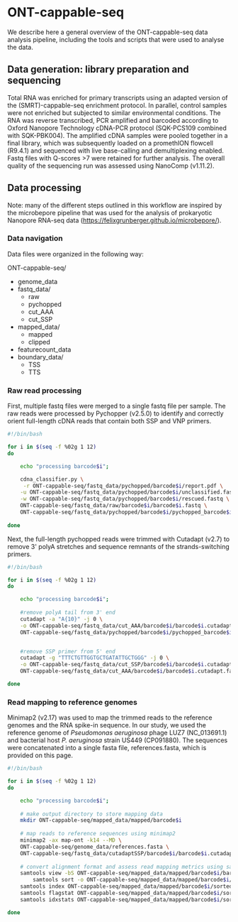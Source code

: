 # ONT-cappable-seq

We describe here a general overview of the ONT-cappable-seq data analysis pipeline, including the tools and scripts that were used to analyse the data. 

## **Data generation: library preparation and sequencing**

Total RNA was enriched for primary transcripts using an adapted version of the (SMRT)-cappable-seq enrichment protocol. In parallel, control samples were not enriched but subjected to similar environmental conditions. The RNA was reverse transcribed, PCR amplified and barcoded according to Oxford Nanopore Technology cDNA-PCR protocol (SQK-PCS109 combined with SQK-PBK004). The amplified cDNA samples were pooled together in a final library, which was subsequently loaded on a promethION flowcell (R9.4.1) and sequenced with live base-calling and demultiplexing enabled. Fastq files with Q-scores >7 were retained for further analysis. The overall quality of the sequencing run was assessed using NanoComp (v1.11.2). 

## **Data processing**

Note: many of the different steps outlined in this workflow are inspired by the microbepore pipeline that was used for the analysis of prokaryotic Nanopore RNA-seq data (https://felixgrunberger.github.io/microbepore/).

### **Data navigation**

Data files were organized in the following way:

ONT-cappable-seq/
 - genome_data
 - fastq_data/
 	- raw
	- pychopped
	- cut_AAA
	- cut_SSP
 - mapped_data/
	- mapped
	- clipped
 - featurecount_data
 - boundary_data/
 	- TSS
	- TTS

        
### **Raw read processing**

First, multiple fastq files were merged to a single fastq file per sample. The raw reads were processed by Pychopper (v2.5.0) to identify and correctly orient full-length cDNA reads that contain both SSP and VNP primers.

```bash
#!/bin/bash

for i in $(seq -f %02g 1 12)
do

	echo "processing barcode$i";

	cdna_classifier.py \
 	 -r ONT-cappable-seq/fastq_data/pychopped/barcode$i/report.pdf \
  	-u ONT-cappable-seq/fastq_data/pychopped/barcode$i/unclassified.fastq \
  	-w ONT-cappable-seq/fastq_data/pychopped/barcode$i/rescued.fastq \
  	ONT-cappable-seq/fastq_data/raw/barcode$i/barcode$i.fastq \
  	ONT-cappable-seq/fastq_data/pychopped/barcode$i/pychopped_barcode$i.fastq 
  
done 
```


Next, the full-length pychopped reads were trimmed with Cutadapt (v2.7) to remove 3' polyA stretches and sequence remnants of the strands-switching primers. 

```bash
#!/bin/bash

for i in $(seq -f %02g 1 12)
do

	echo "processing barcode$i";
	
	#remove polyA tail from 3' end
	cutadapt -a "A{10}" -j 0 \
	-o ONT-cappable-seq/fastq_data/cut_AAA/barcode$i/barcode$i.cutadapt.fastq \
	ONT-cappable-seq/fastq_data/pychopped/barcode$i/pychopped_barcode$i.fastq 


  	#remove SSP primer from 5' end
	cutadapt -g "TTTCTGTTGGTGCTGATATTGCTGGG" -j 0 \
	-o ONT-cappable-seq/fastq_data/cut_SSP/barcode$i/barcode$i.cutadapt_SSP.fastq \
	ONT-cappable-seq/fastq_data/cut_AAA/barcode$i/barcode$i.cutadapt.fastq 

done
```
### **Read mapping to reference genomes**

Minimap2 (v2.17) was used to map the trimmed reads to the reference genomes and the RNA spike-in sequence. In our study, we used the reference genome of _Pseudomonas aeruginosa_ phage LUZ7 (NC_013691.1) and bacterial host _P. aeruginosa_ strain US449 (CP091880). The sequences were concatenated into a single fasta file, references.fasta, which is provided on this page.   

```bash
#!/bin/bash

for i in $(seq -f %02g 1 12)
do

	echo "processing barcode$i";
	
	# make output directory to store mapping data
	mkdir ONT-cappable-seq/mapped_data/mapped/barcode$i 
	
	# map reads to reference sequences using minimap2
	minimap2 -ax map-ont -k14 --MD \
	ONT-cappable-seq/genome_data/references.fasta \
	ONT-cappable-seq/fastq_data/cutadaptSSP/barcode$i/barcode$i.cutadapt_SSP.fastq > ONT-cappable-seq/mapped_data/mapped/barcode$i/barcode$i.sam 
	
	# convert alignment format and assess read mapping metrics using samtools (v1.9)
  	samtools view -bS ONT-cappable-seq/mapped_data/mapped/barcode$i/barcode$i.sam -o ONT-cappable-seq/mapped_data/mapped/barcode$i/barcode$i.bam
        samtools sort -o ONT-cappable-seq/mapped_data/mapped/barcode$i/sorted_barcode$i.bam ONT-cappable-seq/mapped_data/mapped/barcode$i/barcode$i.bam
	samtools index ONT-cappable-seq/mapped_data/mapped/barcode$i/sorted_barcode$i.bam
	samtools flagstat ONT-cappable-seq/mapped_data/mapped/barcode$i/sorted_barcode$i.bam > ONT-cappable-seq/mapped_data/mapped/barcode$i/flagstat.txt
	samtools idxstats ONT-cappable-seq/mapped_data/mapped/barcode$i/sorted_barcode$i.bam > ONT-cappable-seq/mapped_data/mapped/barcode$i/idxstats.txt

done
```
